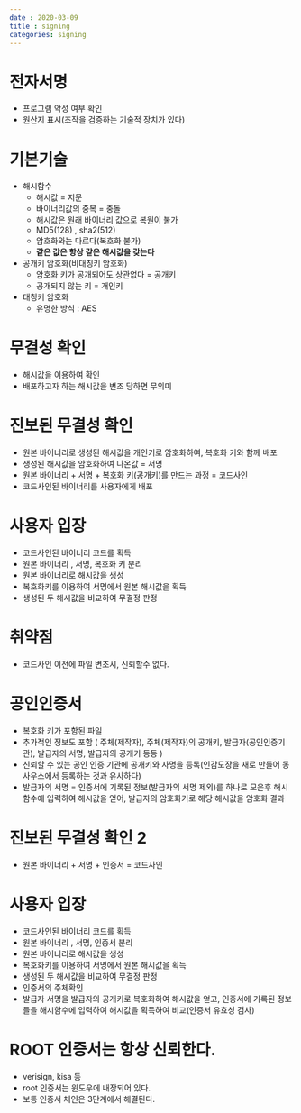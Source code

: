 ```yaml
---
date : 2020-03-09
title : signing
categories: signing
---
```


# 전자서명
- 프로그램 악성 여부 확인
- 원산지 표시(조작을 검증하는 기술적 장치가 있다)

# 기본기술
- 해시함수
  - 해시값 = 지문
  - 바이너리값의 중복 = 충돌
  - 해시값은 원래 바이너리 값으로 복원이 불가
  - MD5(128) , sha2(512)
  - 암호화와는 다르다(복호화 불가)
  - __같은 값은 항상 같은 해시값을 갖는다__
- 공개키 암호화(비대칭키 암호화)
  - 암호화 키가 공개되어도 상관없다 = 공개키
  - 공개되지 않는 키 = 개인키
- 대칭키 암호화
  - 유명한 방식 : AES
# 무결성 확인
  - 해시값을 이용하여 확인
  - 배포하고자 하는 해시값을 변조 당하면 무의미
# 진보된 무결성 확인
  - 원본 바이너리로 생성된 해시값을 개인키로 암호화하여, 복호화 키와 함께 배포
  - 생성된 해시값을 암호화하여 나온값  = 서명
  - 원본 바이너리 + 서명 + 복호화 키(공개키)를 만드는 과정 = 코드사인
  - 코드사인된 바이너리를 사용자에게 배포

# 사용자 입장
  - 코드사인된 바이너리 코드를 획득
  - 원본 바이너리 , 서명, 복호화 키 분리
  - 원본 바이너리로 해시값을 생성
  - 복호화키를 이용하여 서명에서 원본 해시값을 획득
  - 생성된 두 해시값을 비교하여 무결정 판정

# 취약점
  - 코드사인 이전에 파일 변조시, 신뢰할수 없다.

# 공인인증서
  - 복호화 키가 포함된 파일
  - 추가적인 정보도 포함 ( 주체(제작자), 주체(제작자)의 공개키, 발급자(공인인증기관), 발급자의 서명, 발급자의 공개키 등등 )
  - 신뢰할 수 있는 공인 인증 기관에 공개키와 사명을 등록(인감도장을 새로 만들어 동사우소에서 등록하는 것과 유사하다)
  - 발급자의 서명 = 인증서에 기록된 정보(발급자의 서명 제외)를 하나로 모은후 해시 함수에 입력하여 해시값을 얻어, 발급자의 암호화키로 해당 해시값을 암호화 결과

# 진보된 무결성 확인 2
 - 원본 바이너리 + 서명 + 인증서 = 코드사인

# 사용자 입장
  - 코드사인된 바이너리 코드를 획득
  - 원본 바이너리 , 서명, 인증서 분리
  - 원본 바이너리로 해시값을 생성
  - 복호화키를 이용하여 서명에서 원본 해시값을 획득
  - 생성된 두 해시값을 비교하여 무결정 판정
  - 인증서의 주체확인
  - 발급자 서명을 발급자의 공개키로 복호화하여 해시값을 얻고, 인증서에 기록된 정보들을 해시함수에 입력하여 해시값을 획득하여 비교(인증서 유효성 검사)

# ROOT 인증서는 항상 신뢰한다.
  - verisign, kisa 등
  - root 인증서는 윈도우에 내장되어 있다.
  - 보통 인증서 체인은 3단계에서 해결된다.
